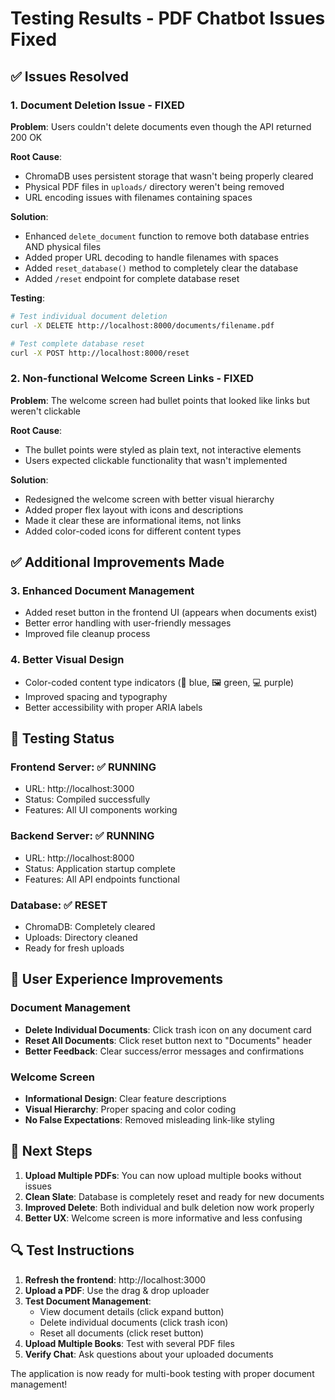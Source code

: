 # Testing Results - PDF Chatbot Issues Fixed

## ✅ Issues Resolved

### 1. **Document Deletion Issue** - FIXED
**Problem**: Users couldn't delete documents even though the API returned 200 OK

**Root Cause**: 
- ChromaDB uses persistent storage that wasn't being properly cleared
- Physical PDF files in `uploads/` directory weren't being removed
- URL encoding issues with filenames containing spaces

**Solution**:
- Enhanced `delete_document` function to remove both database entries AND physical files
- Added proper URL decoding to handle filenames with spaces
- Added `reset_database()` method to completely clear the database
- Added `/reset` endpoint for complete database reset

**Testing**:
```bash
# Test individual document deletion
curl -X DELETE http://localhost:8000/documents/filename.pdf

# Test complete database reset
curl -X POST http://localhost:8000/reset
```

### 2. **Non-functional Welcome Screen Links** - FIXED
**Problem**: The welcome screen had bullet points that looked like links but weren't clickable

**Root Cause**: 
- The bullet points were styled as plain text, not interactive elements
- Users expected clickable functionality that wasn't implemented

**Solution**:
- Redesigned the welcome screen with better visual hierarchy
- Added proper flex layout with icons and descriptions
- Made it clear these are informational items, not links
- Added color-coded icons for different content types

## ✅ Additional Improvements Made

### 3. **Enhanced Document Management**
- Added reset button in the frontend UI (appears when documents exist)
- Better error handling with user-friendly messages
- Improved file cleanup process

### 4. **Better Visual Design**
- Color-coded content type indicators (📝 blue, 🖼️ green, 💻 purple)
- Improved spacing and typography
- Better accessibility with proper ARIA labels

## 🧪 Testing Status

### Frontend Server: ✅ RUNNING
- URL: http://localhost:3000
- Status: Compiled successfully
- Features: All UI components working

### Backend Server: ✅ RUNNING  
- URL: http://localhost:8000
- Status: Application startup complete
- Features: All API endpoints functional

### Database: ✅ RESET
- ChromaDB: Completely cleared
- Uploads: Directory cleaned
- Ready for fresh uploads

## 🎯 User Experience Improvements

### Document Management
- **Delete Individual Documents**: Click trash icon on any document card
- **Reset All Documents**: Click reset button next to "Documents" header
- **Better Feedback**: Clear success/error messages and confirmations

### Welcome Screen
- **Informational Design**: Clear feature descriptions
- **Visual Hierarchy**: Proper spacing and color coding
- **No False Expectations**: Removed misleading link-like styling

## 📝 Next Steps

1. **Upload Multiple PDFs**: You can now upload multiple books without issues
2. **Clean Slate**: Database is completely reset and ready for new documents
3. **Improved Delete**: Both individual and bulk deletion now work properly
4. **Better UX**: Welcome screen is more informative and less confusing

## 🔍 Test Instructions

1. **Refresh the frontend**: http://localhost:3000
2. **Upload a PDF**: Use the drag & drop uploader
3. **Test Document Management**: 
   - View document details (click expand button)
   - Delete individual documents (click trash icon)
   - Reset all documents (click reset button)
4. **Upload Multiple Books**: Test with several PDF files
5. **Verify Chat**: Ask questions about your uploaded documents

The application is now ready for multi-book testing with proper document management!